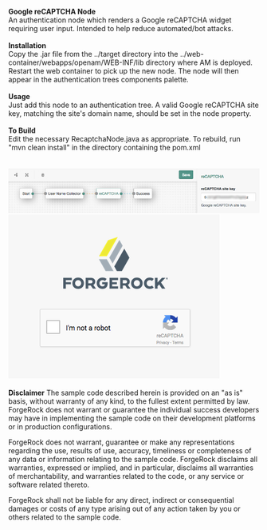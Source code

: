 <b>Google reCAPTCHA Node</b>
<br/>
An authentication node which renders a Google reCAPTCHA widget requiring user input. Intended to help
reduce automated/bot attacks.
<br/>
<br/>
<b>Installation</b>
<br/>
Copy the .jar file from the ../target directory into the ../web-container/webapps/openam/WEB-INF/lib directory where AM is deployed.  Restart the web container to pick up the new node.  The node will then appear in the authentication trees components palette.
<br/>
<br/>
<b>Usage</b>
<br/>
Just add this node to an authentication tree. A valid Google reCAPTCHA site key, matching the site's domain name, should be set in the node property.
<br/>
<br/>
<b>To Build</b>
<br/>
Edit the necessary RecaptchaNode.java as appropriate.  To rebuild, run "mvn clean install" in the directory containing the pom.xml
<br/>
<br/>
<br/>
![ScreenShot](./recaptchaconfig.png)
<br/>
![ScreenShot](./recaptcha.png)
<br/>
<br/>
<b>Disclaimer</b>
The sample code described herein is provided on an "as is" basis, without warranty of any kind, to the fullest extent permitted by law. ForgeRock does not warrant or guarantee the individual success developers may have in implementing the sample code on their development platforms or in production configurations.

ForgeRock does not warrant, guarantee or make any representations regarding the use, results of use, accuracy, timeliness or completeness of any data or information relating to the sample code. ForgeRock disclaims all warranties, expressed or implied, and in particular, disclaims all warranties of merchantability, and warranties related to the code, or any service or software related thereto.

ForgeRock shall not be liable for any direct, indirect or consequential damages or costs of any type arising out of any action taken by you or others related to the sample code.